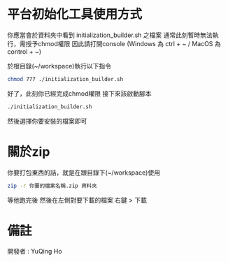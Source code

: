 # 平台初始化工具使用方式

你應當會於資料夾中看到 initialization_builder.sh 之檔案
通常此刻暫時無法執行，需授予chmod權限
因此請打開console (Windows 為 ctrl + ~ / MacOS 為 control + ~)

於根目錄(~/workspace)執行以下指令
```bash
chmod 777 ./initialization_builder.sh
```

好了，此刻你已經完成chmod權限
接下來該啟動腳本

```bash
./initialization_builder.sh
```

然後選擇你要安裝的檔案即可

# 關於zip

你要打包東西的話，就是在跟目錄下(~/workspace)使用
```bash
zip -r 你要的檔案名稱.zip 資料夾
```

等他跑完後
然後在左側對要下載的檔案 右鍵 > 下載

# 備註

開發者 : YuQing Ho